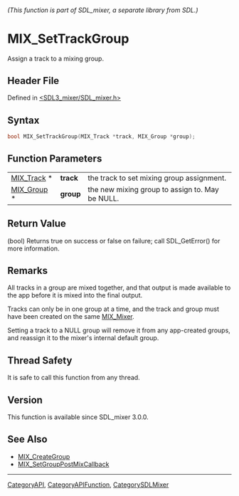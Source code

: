 ###### (This function is part of SDL_mixer, a separate library from SDL.)
# MIX_SetTrackGroup

Assign a track to a mixing group.

## Header File

Defined in [<SDL3_mixer/SDL_mixer.h>](https://github.com/libsdl-org/SDL_mixer/blob/main/include/SDL3_mixer/SDL_mixer.h)

## Syntax

```c
bool MIX_SetTrackGroup(MIX_Track *track, MIX_Group *group);
```

## Function Parameters

|                          |           |                                                 |
| ------------------------ | --------- | ----------------------------------------------- |
| [MIX_Track](MIX_Track) * | **track** | the track to set mixing group assignment.       |
| [MIX_Group](MIX_Group) * | **group** | the new mixing group to assign to. May be NULL. |

## Return Value

(bool) Returns true on success or false on failure; call SDL_GetError() for
more information.

## Remarks

All tracks in a group are mixed together, and that output is made available
to the app before it is mixed into the final output.

Tracks can only be in one group at a time, and the track and group must
have been created on the same [MIX_Mixer](MIX_Mixer).

Setting a track to a NULL group will remove it from any app-created groups,
and reassign it to the mixer's internal default group.

## Thread Safety

It is safe to call this function from any thread.

## Version

This function is available since SDL_mixer 3.0.0.

## See Also

- [MIX_CreateGroup](MIX_CreateGroup)
- [MIX_SetGroupPostMixCallback](MIX_SetGroupPostMixCallback)

----
[CategoryAPI](CategoryAPI), [CategoryAPIFunction](CategoryAPIFunction), [CategorySDLMixer](CategorySDLMixer)

